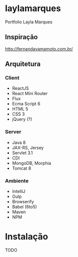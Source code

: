 # laylamarques
Portfolio Layla Marques

## Inspiração
http://fernandayamamoto.com.br/

## Arquitetura

### Client

* ReactJS
* React Mini Router
* Flux
* Ecma Script 6
* HTML 5
* CSS 3
* jQuery (?)

### Server

* Java 8
* JAX-RS, Jersey
* Servlet 3.1
* CDI
* MongoDB, Morphia
* Tomcat 8

### Ambiente

* IntelliJ
* Gulp
* Browserify
* Babel (6to5)
* Maven
* NPM

# Instalação
TODO
